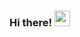 ### Hi there! <img src="https://emojis.slackmojis.com/emojis/images/1643515374/13924/blueblob_jump.gif" width="25"/>
